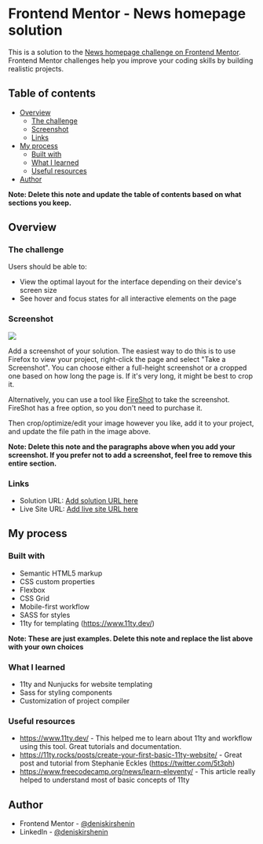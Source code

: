 # Frontend Mentor - News homepage solution

This is a solution to the [News homepage challenge on Frontend Mentor](https://www.frontendmentor.io/challenges/news-homepage-H6SWTa1MFl). Frontend Mentor challenges help you improve your coding skills by building realistic projects. 

## Table of contents

- [Overview](#overview)
  - [The challenge](#the-challenge)
  - [Screenshot](#screenshot)
  - [Links](#links)
- [My process](#my-process)
  - [Built with](#built-with)
  - [What I learned](#what-i-learned)
  - [Useful resources](#useful-resources)
- [Author](#author)


**Note: Delete this note and update the table of contents based on what sections you keep.**

## Overview

### The challenge

Users should be able to:

- View the optimal layout for the interface depending on their device's screen size
- See hover and focus states for all interactive elements on the page

### Screenshot

![](./screenshot.jpg)

Add a screenshot of your solution. The easiest way to do this is to use Firefox to view your project, right-click the page and select "Take a Screenshot". You can choose either a full-height screenshot or a cropped one based on how long the page is. If it's very long, it might be best to crop it.

Alternatively, you can use a tool like [FireShot](https://getfireshot.com/) to take the screenshot. FireShot has a free option, so you don't need to purchase it. 

Then crop/optimize/edit your image however you like, add it to your project, and update the file path in the image above.

**Note: Delete this note and the paragraphs above when you add your screenshot. If you prefer not to add a screenshot, feel free to remove this entire section.**

### Links

- Solution URL: [Add solution URL here](https://your-solution-url.com)
- Live Site URL: [Add live site URL here](https://your-live-site-url.com)

## My process

### Built with

- Semantic HTML5 markup
- CSS custom properties
- Flexbox
- CSS Grid
- Mobile-first workflow
- SASS for styles
- 11ty for templating (https://www.11ty.dev/)

**Note: These are just examples. Delete this note and replace the list above with your own choices**

### What I learned

- 11ty and Nunjucks for website templating
- Sass for styling components
- Customization of project compiler

### Useful resources

- https://www.11ty.dev/ - This helped me to learn about 11ty and workflow using this tool. Great tutorials and documentation.
- https://11ty.rocks/posts/create-your-first-basic-11ty-website/ - Great post and tutorial from Stephanie Eckles (https://twitter.com/5t3ph)
- https://www.freecodecamp.org/news/learn-eleventy/ - This article really helped to understand most of basic concepts of 11ty

## Author

- Frontend Mentor - [@deniskirshenin](https://www.frontendmentor.io/profile/deniskirshenin)
- LinkedIn - [@deniskirshenin](https://www.linkedin.com/in/deniskirshenin/)
